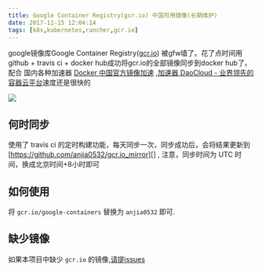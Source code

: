 ```yaml
---
title: Google Container Registry(gcr.io) 中国可用镜像(长期维护)
date: 2017-11-15 12:04:14
tags: [k8s,kubernetes,rancher,gcr.io]
---
```


google镜像库Google Container Registry([gcr.io][]) 被gfw墙了。花了点时间用github + travis ci + docker hub成功将gcr.io的全部镜像同步到docker hub了。配合 国内各种加速器 [Docker 中国官方镜像加速][Docker中国官方镜像加速] ,[加速器 DaoCloud - 业界领先的容器云平台][加速器Daocloud-业界领先的容器云平台]速度还是很快的

<!--more-->

![](http://ww1.sinaimg.cn/large/afaffa71ly1fliqwie5huj20qh0dit9y.jpg)

## 何时同步

使用了 travis ci 的定时构建功能，每天同步一次，同步成功后，会将结果更新到 [https://github.com/anjia0532/gcr.io_mirror][] , 注意，同步时间为 UTC 时间，换成北京时间+8小时即可

## 如何使用

将 `gcr.io/google-containers` 替换为 `anjia0532` 即可.

## 缺少镜像

如果本项目中缺少 `gcr.io` 的镜像,[请提issues][]



[gcr.io]: https://cloud.google.com/container-registry/
[Docker中国官方镜像加速]: https://www.docker-cn.com/registry-mirror
[加速器Daocloud-业界领先的容器云平台]: https://www.daocloud.io/mirror
[https://github.com/anjia0532/gcr.io_mirror]: https://github.com/anjia0532/gcr.io_mirror
[请提issues]: https://github.com/anjia0532/gcr.io_mirror/issues/new
